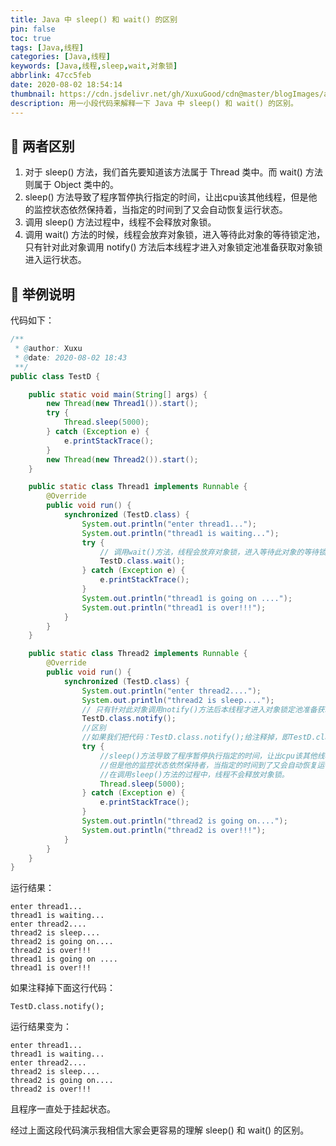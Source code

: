 ```yaml
---
title: Java 中 sleep() 和 wait() 的区别
pin: false
toc: true
tags: [Java,线程]
categories: [Java,线程]
keywords: [Java,线程,sleep,wait,对象锁]
abbrlink: 47cc5feb
date: 2020-08-02 18:54:14
thumbnail: https://cdn.jsdelivr.net/gh/XuxuGood/cdn@master/blogImages/article-thumbnail/thread.png
description: 用一小段代码来解释一下 Java 中 sleep() 和 wait() 的区别。
---
```


## :tada: 两者区别
1. 对于 sleep() 方法，我们首先要知道该方法属于 Thread 类中。而 wait() 方法则属于 Object 类中的。
2. sleep() 方法导致了程序暂停执行指定的时间，让出cpu该其他线程，但是他的监控状态依然保持着，当指定的时间到了又会自动恢复运行状态。
3. 调用 sleep() 方法过程中，线程不会释放对象锁。
4. 调用 wait() 方法的时候，线程会放弃对象锁，进入等待此对象的等待锁定池，只有针对此对象调用 notify() 方法后本线程才进入对象锁定池准备获取对象锁进入运行状态。

## :tada: 举例说明

代码如下：
```java
/**
 * @author: Xuxu
 * @date: 2020-08-02 18:43
 **/
public class TestD {

    public static void main(String[] args) {
        new Thread(new Thread1()).start();
        try {
            Thread.sleep(5000);
        } catch (Exception e) {
            e.printStackTrace();
        }
        new Thread(new Thread2()).start();
    }

    public static class Thread1 implements Runnable {
        @Override
        public void run() {
            synchronized (TestD.class) {
                System.out.println("enter thread1...");
                System.out.println("thread1 is waiting...");
                try {
                    // 调用wait()方法，线程会放弃对象锁，进入等待此对象的等待锁定池
                    TestD.class.wait();
                } catch (Exception e) {
                    e.printStackTrace();
                }
                System.out.println("thread1 is going on ....");
                System.out.println("thread1 is over!!!");
            }
        }
    }

    public static class Thread2 implements Runnable {
        @Override
        public void run() {
            synchronized (TestD.class) {
                System.out.println("enter thread2....");
                System.out.println("thread2 is sleep....");
                // 只有针对此对象调用notify()方法后本线程才进入对象锁定池准备获取对象锁进入运行状态。
                TestD.class.notify();
                //区别
                //如果我们把代码：TestD.class.notify();给注释掉，即TestD.class调用了wait()方法，但是没有调用notify()方法，则线程永远处于挂起状态。
                try {
                    //sleep()方法导致了程序暂停执行指定的时间，让出cpu该其他线程，
                    //但是他的监控状态依然保持者，当指定的时间到了又会自动恢复运行状态。
                    //在调用sleep()方法的过程中，线程不会释放对象锁。
                    Thread.sleep(5000);
                } catch (Exception e) {
                    e.printStackTrace();
                }
                System.out.println("thread2 is going on....");
                System.out.println("thread2 is over!!!");
            }
        }
    }
}
```

运行结果：
```
enter thread1...
thread1 is waiting...
enter thread2....
thread2 is sleep....
thread2 is going on....
thread2 is over!!!
thread1 is going on ....
thread1 is over!!!
```

如果注释掉下面这行代码：
```
TestD.class.notify();
```

运行结果变为：
```
enter thread1...
thread1 is waiting...
enter thread2....
thread2 is sleep....
thread2 is going on....
thread2 is over!!!
```
且程序一直处于挂起状态。

经过上面这段代码演示我相信大家会更容易的理解 sleep() 和 wait() 的区别。
